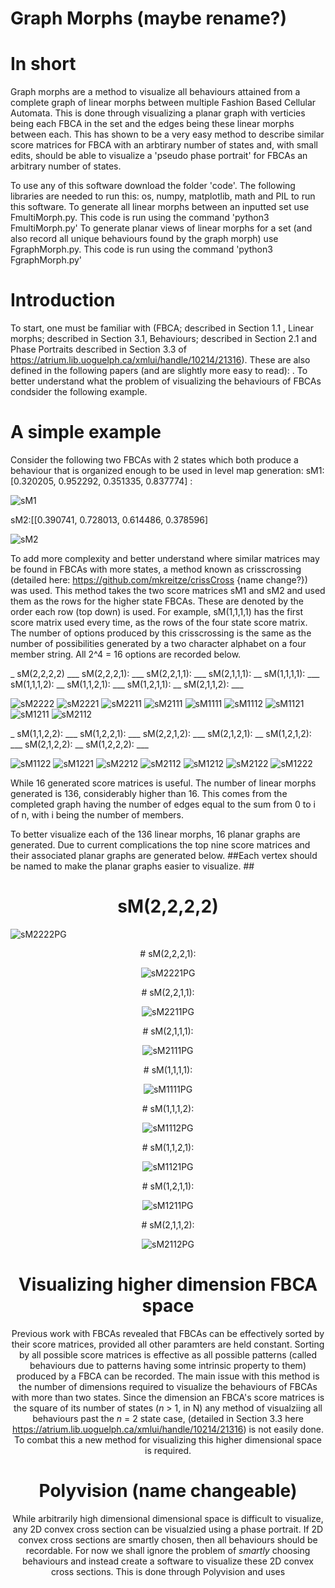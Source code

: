 # Graph Morphs (maybe rename?)
# In short 
Graph morphs are a method to visualize all behaviours attained from a complete graph of linear morphs between multiple Fashion Based Cellular Automata. This is done through visualizing a planar graph with verticies being each FBCA in the set and the edges being these linear morphs between each. This has shown to be a very easy method to describe similar score matrices for FBCA with an arbtirary number of states and, with small edits, should be able to visualize a 'pseudo phase portrait' for FBCAs an arbitrary number of states.  

To use any of this software download the folder 'code'.
The following libraries are needed to run this: os, numpy, matplotlib, math and PIL to run this software.
To generate all linear morphs between an inputted set use FmultiMorph.py. This code is run using the command 'python3 FmultiMorph.py'
To generate planar views of linear morphs for a set (and also record all unique behaviours found by the graph morph) use FgraphMorph.py.
This code is run using the command 'python3  FgraphMorph.py'

# Introduction
To start, one must be familiar with (FBCA; described in Section 1.1 , Linear morphs; described in Section 3.1, Behaviours; described in Section 2.1 and Phase Portraits described in Section 3.3 of https://atrium.lib.uoguelph.ca/xmlui/handle/10214/21316). These are also defined in the following papers (and are slightly more easy to read): . To better understand what the problem of visualizing the behaviours of FBCAs condsider the following example.

# A simple example
Consider the following two FBCAs with 2 states which both produce a behaviour that is organized enough to be used in level map generation:
sM1:[0.320205, 0.952292, 0.351335, 0.837774] : 

![sM1](https://github.com/mkreitze/graphMorph/blob/master/multipleMorphs/fingerprintMethod/graphMorph/test/0/0%2020.png)

sM2:[[0.390741, 0.728013, 0.614486, 0.378596]

![sM2](https://github.com/mkreitze/graphMorph/blob/master/multipleMorphs/fingerprintMethod/graphMorph/test/1/1%2020.png)

To add more complexity and better understand where similar matrices may be found in FBCAs with more states, a method known as crisscrossing (detailed here: https://github.com/mkreitze/crissCross {name change?}) was used. This method takes the two score matrices sM1 and sM2 and used them as the rows for the higher state FBCAs. These are denoted by the order each row (top down) is used. For example, sM(1,1,1,1) has the first score matrix used every time, as the rows of the four state score matrix. The number of options produced by this crisscrossing is the same as the number of possibilities generated by a two character alphabet on a four member string. All 2^4 = 16 options are recorded below. 

_ sM(2,2,2,2) ___ sM(2,2,2,1): ___ sM(2,2,1,1): ___ sM(2,1,1,1):  __ sM(1,1,1,1): ___ sM(1,1,1,2): __ sM(1,1,2,1): ___ sM(1,2,1,1): __ sM(2,1,1,2): ___ 

![sM2222](https://github.com/mkreitze/graphMorph/blob/master/multipleMorphs/fingerprintMethod/graphMorph/fullExample/0/0%2020.png) ![sM2221](https://github.com/mkreitze/graphMorph/blob/master/multipleMorphs/fingerprintMethod/graphMorph/fullExample/1/1%2020.png) ![sM2211](https://github.com/mkreitze/graphMorph/blob/master/multipleMorphs/fingerprintMethod/graphMorph/fullExample/2/2%2020.png) ![sM2111](https://github.com/mkreitze/graphMorph/blob/master/multipleMorphs/fingerprintMethod/graphMorph/fullExample/3/3%2020.png) ![sM1111](https://github.com/mkreitze/graphMorph/blob/master/multipleMorphs/fingerprintMethod/graphMorph/fullExample/4/4%2020.png) ![sM1112](https://github.com/mkreitze/graphMorph/blob/master/multipleMorphs/fingerprintMethod/graphMorph/fullExample/5/5%2020.png) ![sM1121](https://github.com/mkreitze/graphMorph/blob/master/multipleMorphs/fingerprintMethod/graphMorph/fullExample/6/6%2020.png) ![sM1211](https://github.com/mkreitze/graphMorph/blob/master/multipleMorphs/fingerprintMethod/graphMorph/fullExample/7/7%2020.png) ![sM2112](https://github.com/mkreitze/graphMorph/blob/master/multipleMorphs/fingerprintMethod/graphMorph/fullExample/8/8%2020.png) 


_ sM(1,1,2,2): ___ sM(1,2,2,1): ___ sM(2,2,1,2): ___ sM(2,1,2,1): __ sM(1,2,1,2): ___ sM(2,1,2,2): __ sM(1,2,2,2): ___

![sM1122](https://github.com/mkreitze/graphMorph/blob/master/multipleMorphs/fingerprintMethod/graphMorph/fullExample/9/9%2020.png) ![sM1221](https://github.com/mkreitze/graphMorph/blob/master/multipleMorphs/fingerprintMethod/graphMorph/fullExample/10/10%2020.png) ![sM2212](https://github.com/mkreitze/graphMorph/blob/master/multipleMorphs/fingerprintMethod/graphMorph/fullExample/11/11%2020.png) ![sM2112](https://github.com/mkreitze/graphMorph/blob/master/multipleMorphs/fingerprintMethod/graphMorph/fullExample/12/12%2020.png) ![sM1212](https://github.com/mkreitze/graphMorph/blob/master/multipleMorphs/fingerprintMethod/graphMorph/fullExample/13/13%2020.png) ![sM2122](https://github.com/mkreitze/graphMorph/blob/master/multipleMorphs/fingerprintMethod/graphMorph/fullExample/14/14%2020.png) ![sM1222](https://github.com/mkreitze/graphMorph/blob/master/multipleMorphs/fingerprintMethod/graphMorph/fullExample/15/15%2020.png)

While 16 generated score matrices is useful. The number of linear morphs generated is 136, considerably higher than 16. This comes from the completed graph having the number of edges equal to the sum from 0 to i of n, with i being the number of members. 

To better visualize each of the 136 linear morphs, 16 planar graphs are generated. Due to current complications the top nine score matrices and their associated planar graphs are generated below. 
##Each vertex should be named to make the planar graphs easier to visualize. ##

# <div align="center"> sM(2,2,2,2) 

![sM2222PG](https://github.com/mkreitze/graphMorph/blob/master/multipleMorphs/fingerprintMethod/graphMorph/firstNine/0.png)

<div align="center"> # sM(2,2,2,1): 

![sM2221PG](https://github.com/mkreitze/graphMorph/blob/master/multipleMorphs/fingerprintMethod/graphMorph/firstNine/1.png) 

<div align="center"> # sM(2,2,1,1): 

![sM2211PG](https://github.com/mkreitze/graphMorph/blob/master/multipleMorphs/fingerprintMethod/graphMorph/firstNine/2.png)

<div align="center"> # sM(2,1,1,1): 

![sM2111PG](https://github.com/mkreitze/graphMorph/blob/master/multipleMorphs/fingerprintMethod/graphMorph/firstNine/3.png)

<div align="center"> # sM(1,1,1,1): 

![sM1111PG](https://github.com/mkreitze/graphMorph/blob/master/multipleMorphs/fingerprintMethod/graphMorph/firstNine/4.png)

<div align="center"> # sM(1,1,1,2): 

![sM1112PG](https://github.com/mkreitze/graphMorph/blob/master/multipleMorphs/fingerprintMethod/graphMorph/firstNine/5.png)

<div align="center"> # sM(1,1,2,1): 

![sM1121PG](https://github.com/mkreitze/graphMorph/blob/master/multipleMorphs/fingerprintMethod/graphMorph/firstNine/6.png)

<div align="center"> # sM(1,2,1,1): 

![sM1211PG](https://github.com/mkreitze/graphMorph/blob/master/multipleMorphs/fingerprintMethod/graphMorph/firstNine/7.png) 

<div align="center"> # sM(2,1,1,2): 
 
![sM2112PG](https://github.com/mkreitze/graphMorph/blob/master/multipleMorphs/fingerprintMethod/graphMorph/firstNine/8.png) 

# Visualizing higher dimension FBCA space
Previous work with FBCAs revealed that FBCAs can be effectively sorted by their score matrices, provided all other paramters are held constant. Sorting by all possible score matrices is effective as all possible patterns (called behaviours due to patterns having some intrinsic property to them) produced by a FBCA can be recorded. The main issue with this method is the number of dimensions required to visualize the behaviours of FBCAs with more than two states. Since the dimension an FBCA's score matrices is the square of its number of states (_n_ > 1, in N) any method of visualziing all behaviours past the _n_ = 2 state case, (detailed in Section 3.3 here  https://atrium.lib.uoguelph.ca/xmlui/handle/10214/21316) is not easily done. To combat this a new method for visualizing this higher dimensional space is required. 

# Polyvision (name changeable)
While arbitrarily high dimensional dimensional space is difficult to visualize, any 2D convex cross section can be visualzied using a phase portrait. If 2D convex cross sections are smartly chosen, then all behaviours should be recordable. For now we shall ignore the problem of _smartly_ choosing behaviours and instead create a software to visualize these 2D convex cross sections. This is done through Polyvision and uses  
